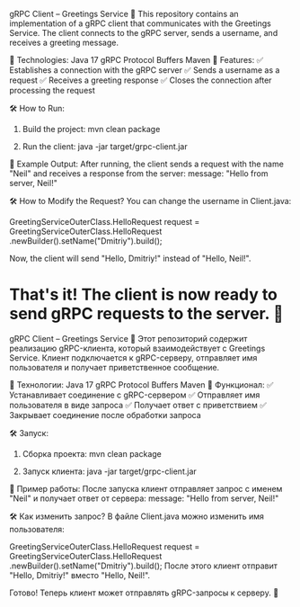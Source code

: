 gRPC Client – Greetings Service 🚀
This repository contains an implementation of a gRPC client that communicates with the Greetings Service. The client connects to the gRPC server, sends a username, and receives a greeting message.

🔹 Technologies:
Java 17
gRPC
Protocol Buffers
Maven
🚀 Features:
✅ Establishes a connection with the gRPC server
✅ Sends a username as a request
✅ Receives a greeting response
✅ Closes the connection after processing the request

🛠 How to Run:
1. Build the project: mvn clean package


2. Run the client: java -jar target/grpc-client.jar


📌 Example Output:
After running, the client sends a request with the name "Neil" and receives a response from the server: message: "Hello from server, Neil!"

🛠 How to Modify the Request?
You can change the username in Client.java:

GreetingServiceOuterClass.HelloRequest request = GreetingServiceOuterClass.HelloRequest
        .newBuilder().setName("Dmitriy").build();
        
Now, the client will send "Hello, Dmitriy!" instead of "Hello, Neil!".

That's it! The client is now ready to send gRPC requests to the server. 🚀
==========================================================================
gRPC Client – Greetings Service 🚀
Этот репозиторий содержит реализацию gRPC-клиента, который взаимодействует с Greetings Service. Клиент подключается к gRPC-серверу, отправляет имя пользователя и получает приветственное сообщение.

🔹 Технологии:
Java 17
gRPC
Protocol Buffers
Maven
🚀 Функционал:
✅ Устанавливает соединение с gRPC-сервером
✅ Отправляет имя пользователя в виде запроса
✅ Получает ответ с приветствием
✅ Закрывает соединение после обработки запроса

🛠 Запуск:
1. Сборка проекта: mvn clean package

2. Запуск клиента: java -jar target/grpc-client.jar

📌 Пример работы:
После запуска клиент отправляет запрос с именем "Neil" и получает ответ от сервера: message: "Hello from server, Neil!"

🛠 Как изменить запрос?
В файле Client.java можно изменить имя пользователя:

GreetingServiceOuterClass.HelloRequest request = GreetingServiceOuterClass.HelloRequest
        .newBuilder().setName("Dmitriy").build();
После этого клиент отправит "Hello, Dmitriy!" вместо "Hello, Neil!".

Готово! Теперь клиент может отправлять gRPC-запросы к серверу. 🚀

